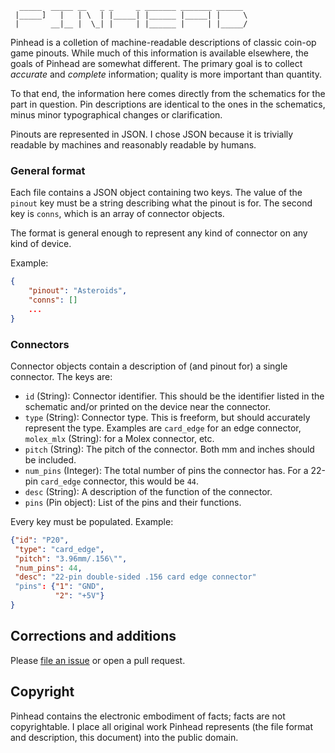 ```
  _____  _____ __   _ _     _ _______ _______ ______
 |_____]   |   | \  | |_____| |______ |_____| |     \
 |       __|__ |  \_| |     | |______ |     | |_____/
```

Pinhead is a colletion of machine-readable descriptions of classic
coin-op game pinouts. While much of this information is available
elsewhere, the goals of Pinhead are somewhat different. The primary
goal is to collect *accurate* and *complete* information; quality is
more important than quantity.

To that end, the information here comes directly from the schematics
for the part in question. Pin descriptions are identical to the ones
in the schematics, minus minor typographical changes or clarification.

Pinouts are represented in JSON. I chose JSON because it is trivially
readable by machines and reasonably readable by humans.

### General format

Each file contains a JSON object containing two keys. The value of the
`pinout` key must be a string describing what the pinout is for. The
second key is `conns`, which is an array of connector objects.

The format is general enough to represent any kind of connector on any
kind of device.

Example:

```json
{
    "pinout": "Asteroids",
    "conns": []
    ...
}
```

### Connectors

Connector objects contain a description of (and pinout for) a single
connector. The keys are:

 - `id` (String): Connector identifier. This should be the identifier
   listed in the schematic and/or printed on the device near the
   connector.
 - `type` (String): Connector type. This is freeform, but should
   accurately represent the type. Examples are `card_edge` for an edge
   connector, `molex_mlx` (String): for a Molex connector, etc.
 - `pitch` (String): The pitch of the connector. Both mm and inches
   should be included.
 - `num_pins` (Integer): The total number of pins the connector
   has. For a 22-pin `card_edge` connector, this would be `44`.
 - `desc` (String): A description of the function of the connector.
 - `pins` (Pin object): List of the pins and their functions.

Every key must be populated. Example:

```json
{"id": "P20",
 "type": "card_edge",
 "pitch": "3.96mm/.156\"",
 "num_pins": 44,
 "desc": "22-pin double-sided .156 card edge connector"
 "pins": {"1": "GND",
          "2": "+5V"}
}
```

## Corrections and additions

Please [file an issue](https://github.com/ieure/pinhead/issues/new) or
open a pull request.

## Copyright

Pinhead contains the electronic embodiment of facts; facts are not
copyrightable. I place all original work Pinhead represents (the file
format and description, this document) into the public domain.


